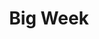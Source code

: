 ---
id_key: t
image: image_00021.jpg
thumbnail: thumb_image_00021.jpg
title: Big Week
dimensions: '430 × 550  '
medium: Acrylic on reclaimed tongue and groove rimu
work-year: '2017'
artist: Patria Goewey  
notes: 'yearning soon becomes manipulated

'
galleries: "[apple \\, lemon]"
permalink: "/new/t.html"
layout: single-work
---
